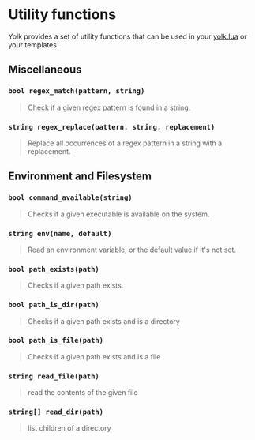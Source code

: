 # Utility functions

Yolk provides a set of utility functions that can be used in your [yolk.lua](./yolk_lua.md) or your templates.

## Miscellaneous

### `bool regex_match(pattern, string)`

> Check if a given regex pattern is found in a string.

### `string regex_replace(pattern, string, replacement)`

> Replace all occurrences of a regex pattern in a string with a replacement.

## Environment and Filesystem

### `bool command_available(string)`

> Checks if a given executable is available on the system.

### `string env(name, default)`

> Read an environment variable, or the default value if it's not set.

### `bool path_exists(path)`

> Checks if a given path exists.

### `bool path_is_dir(path)`

> Checks if a given path exists and is a directory

### `bool path_is_file(path)`

> Checks if a given path exists and is a file

### `string read_file(path)`

> read the contents of the given file

### `string[] read_dir(path)`

> list children of a directory
